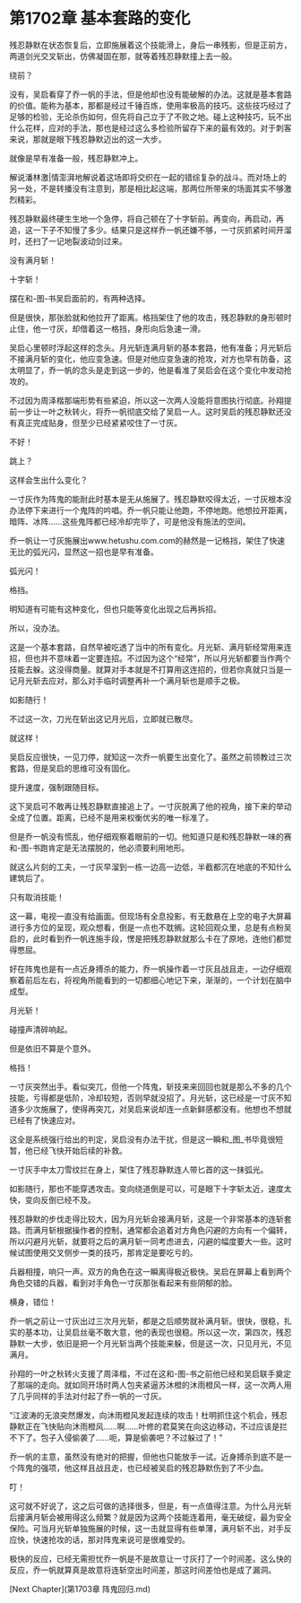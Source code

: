 # 第1702章 基本套路的变化

残忍静默在状态恢复后，立即施展着这个技能滑上，身后一串残影，但是正前方，两道剑光交叉斩出，仿佛凝固在那，就等着残忍静默撞上去一般。

绕前？

没有，吴启看穿了乔一帆的手法，但是他却也没有能破解的办法。这就是基本套路的价值。能称为基本，那都是经过千锤百炼，使用率极高的技巧。这些技巧经过了足够的检验，无论杀伤如何，但先将自己立于了不败之地。碰上这种技巧，玩不出什么花样，应对的手法，那也是经过这么多检验所留存下来的最有效的。对于刺客来说，那就是眼下残忍静默迈出的这一大步。

就像是早有准备一般，残忍静默冲上。

解说潘林激|情澎湃地解说着这场即将交织在一起的错综复杂的战斗。而对场上的另一处，不是转播没有注意到，那是相比起这端，那两位所带来的场面其实不够激烈精彩。

残忍静默最终硬生生地一个急停，将自己顿在了十字斩前。再变向，再启动，再追，这一下子不知慢了多少。结果只是这样乔一帆还嫌不够，一寸灰抓紧时间开溜时，还扫了一记地裂波动剑过来。

没有满月斩！

十字斩！

摆在和-图-书吴启面前的，有两种选择。

但是很快，那张脸就和他拉开了距离。格挡架住了他的攻击，残忍静默的身形顿时止住，他一寸灰，却借着这一格挡，身形向后急速一滑。

吴启心里顿时浮起这样的念头。月光斩连满月斩的基本套路，他有准备；月光斩后不接满月斩的变化，他应变急速。但是对他应变急速的抢攻，对方也早有防备，这太明显了，乔一帆的念头是走到这一步的，他是看准了吴启会在这个变化中发动抢攻的。

不过因为周泽楷那端形势有些紧迫，所以这一次两人没能将意图执行彻底。孙翔提前一步让一叶之秋转火，将乔一帆彻底交给了吴启一人。这时吴启的残忍静默还没有真正完成贴身，但至少已经紧紧咬住了一寸灰。

不好！

跳上？

这样会生出什么变化？

一寸灰作为阵鬼的能耐此时基本是无从施展了。残忍静默咬得太近，一寸灰根本没办法停下来进行一个鬼阵的吟唱。乔一帆只能让他跑，不停地跑。他想拉开距离，暗阵、冰阵……这些鬼阵都已经冷却完毕了，可是他没有施法的空间。

乔一帆让一寸灰施展出www.hetushu.com.com的赫然是一记格挡，架住了快速无比的弧光闪，显然这一招也是早有准备。

弧光闪！

格挡。

明知道有可能有这种变化，但也只能等变化出现之后再拆招。

所以，没办法。

这是一个基本套路，自然早被吃透了当中的所有变化。月光斩、满月斩经常用来连招，但也并不意味着一定要连招。不过因为这个“经常”，所以月光斩都要当作两个技能去躲。这没得商量。就算对手本就是不打算用这连招的，但若你真就只当是一记月光斩去应对，那么对手临时调整再补一个满月斩也是顺手之极。

如影随行！

不过这一次，刀光在斩出这记月光后，立即就已散尽。

就这样！

吴启反应很快，一见刀停，就知这一次乔一帆要生出变化了。虽然之前领教过三次套路，但是吴启的思维可没有固化。

提升速度，强制跟随目标。

这下吴启可不敢再让残忍静默直接追上了。一寸灰脱离了他的视角，接下来的举动全成了位置。距离，已经不是用来权衡优劣的唯一标准了。

但是乔一帆没有慌乱，他仔细观察着眼前的一切。他知道只是和残忍静默一味的赛和-图-书跑肯定是无法摆脱的，他必须要利用地形。

就这么片刻的工夫，一寸灰早溜到一栋一边高一边低，半截都沉在地底的不知什么建筑后了。

只有取消技能！

这一幕，电视一直没有给画面。但现场有全息投影，有无数悬在上空的电子大屏幕进行多方位的呈现，观众想看，倒是一点也不耽搁。这轮回观众里，总是有点粉吴启的，此时看到乔一帆连施手段，愣是把残忍静默就那么卡在了原地，连他们都觉得憋屈。

好在阵鬼也是有一点近身搏杀的能力，乔一帆操作着一寸灰且战且走，一边仔细观察着前后左右，将视角所能看到的一切都细心地记下来，渐渐的，一个计划在脑中成型。

月光斩！

碰撞声清碎响起。

但是依旧不算是个意外。

格挡！

一寸灰突然出手。看似突兀，但他一个阵鬼，斩技来来回回也就是那么不多的几个技能，亏得都是低阶，冷却较短，否则早就没招了。月光斩，这已经是一寸灰不知道多少次施展了，使得再突兀，对吴启来说却连一点新鲜感都没有。他想也不想就已经有了快速应对。

这全是系统强行给出的判定，吴启没有办法干扰，但是这一瞬和_图_书毕竟很短暂，他已经飞快开始后续的补救。

一寸灰手中太刀雪纹拦在身上，架住了残忍静默连人带匕首的这一抹弧光。

如影随行，那也不能穿透攻击。变向绕道倒是可以，可是眼下十字斩太近，速度太快，变向反倒已经不及。

残忍静默的步伐走得比较大，因为月光斩会接满月斩，这是一个非常基本的连斩套路。而满月斩根据操作者的控制，通常都会追着对方角色闪避的方向有一个偏转，所以闪避月光斩，就要将之后的满月斩一同考虑进去，闪避的幅度要大一些。这时候试图使用交叉侧步一类的技巧，那肯定是要吃亏的。

兵器相撞，响只一声。双方的角色在这一瞬离得极近极快。吴启在屏幕上看到两个角色交错的兵器，看到对手角色一寸灰那张看起来有些阴郁的脸。

横身，错位！

乔一帆之前让一寸灰出过三次月光斩，都是之后顺势就补满月斩。很快，很稳，扎实的基本功，让吴启丝毫不敢大意，他的表现也很稳。所以这一次，第四次，残忍静默一大步，依旧是把一个月光斩当两个技能来躲，但是这一次，只见月光，不见满月。

孙翔的一叶之秋转火支援了周泽楷，不过在这和-图-书之前他已经和吴启联手奠定了那端的走向。就如同开场时两人包夹紧逼苏沐橙的沐雨橙风一样，这一次两人用了几乎同样的手法对付起了乔一帆的一寸灰。

“江波涛的无浪突然爆发，向沐雨橙风发起连续的攻击！杜明抓住这个机会，残忍静默正在飞快贴向沐雨橙风……啊……叶修的君莫笑在向这边移动，不过应该是拦不下了。包子入侵偷袭了……呃，算是偷袭吧？不过躲过了！”

乔一帆的主意，虽然没有绝对的把握，但他也只能放手一试。近身搏杀到底不是一个阵鬼的强项，他这样且战且走，也已经被吴启的残忍静默伤到了不少血。

叮！

这可就不好说了，这之后可做的选择很多，但是，有一点值得注意。为什么月光斩后接满月斩会被用得这么频繁？就是因为这两个技能连着用，毫无破绽，最为安全保险。可当月光斩单独施展的时候，这一击就显得有些单薄，满月斩不出，对手反应快，快速抢攻的话，那对阵鬼来说可是很难受的。

极快的反应，已经无需担忧乔一帆是不是故意让一寸灰打了一个时间差。这么快的反应，乔一帆就算真是故意将连斩空出时间差，那这时间差怕也是成了漏洞。



[Next Chapter](第1703章 阵鬼回归.md)